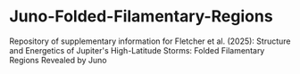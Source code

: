 # Juno-Folded-Filamentary-Regions
Repository of supplementary information for Fletcher et al. (2025):  Structure and Energetics of Jupiter's High-Latitude Storms:  Folded Filamentary Regions Revealed by Juno
